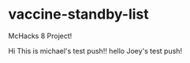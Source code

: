 # vaccine-standby-list
McHacks 8 Project!

Hi This is michael's test push!!
hello
Joey's test push!
